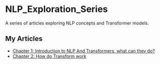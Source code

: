 # NLP_Exploration_Series
A series of articles exploring NLP concepts and Transformer models. 
## My Articles
- [Chapter 1: Introduction to NLP And Transformers, what can they do?](Chapter1_NLPSeries.md)
- [Chapter 2: How do Transform work](Chapter2_NLPSeries.md)
  
